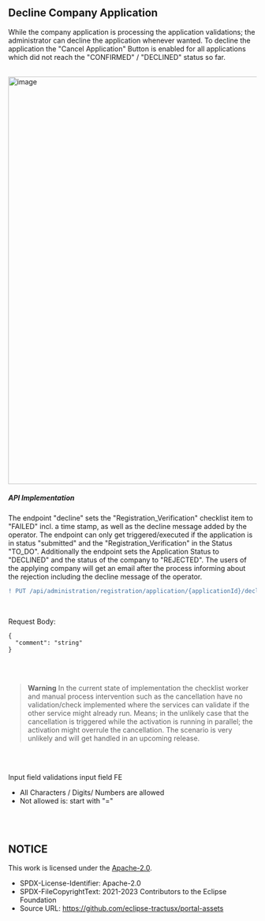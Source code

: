 ## Decline Company Application

While the company application is processing the application validations; the administrator can decline the application whenever wanted.
To decline the application the "Cancel Application" Button is enabled for all applications which did not reach the "CONFIRMED" / "DECLINED" status so far.

<br>
<img width="827" alt="image" src="https://user-images.githubusercontent.com/94133633/217916501-dbadf9e9-2a1a-4a0e-911f-8be3f0c5df0a.png">
<br>

##### API Implementation

The endpoint "decline" sets the "Registration_Verification" checklist item to "FAILED" incl. a time stamp, as well as the decline message added by the operator.
The endpoint can only get triggered/executed if the application is in status "submitted" and the "Registration_Verification" in the Status "TO_DO".
Additionally the endpoint sets the Application Status to "DECLINED" and the status of the company to "REJECTED". The users of the applying company will get an email after the process informing about the rejection including the decline message of the operator.
<br>

```diff
! PUT /api/administration/registration/application/{applicationId}/decline
```

<br>

Request Body:

    {
      "comment": "string"
    }

<br>
<br>

> **Warning**
> In the current state of implementation the checklist worker and manual process intervention such as the cancellation have no validation/check implemented where the services can validate if the other service might already run. Means; in the unlikely case that the cancellation is triggered while the activation is running in parallel; the activation might overrule the cancellation.
> The scenario is very unlikely and will get handled in an upcoming release.

<br>
<br>

Input field validations input field FE

- All Characters / Digits/ Numbers are allowed
- Not allowed is: start with "="

<br>
<br>

## NOTICE

This work is licensed under the [Apache-2.0](https://www.apache.org/licenses/LICENSE-2.0).

- SPDX-License-Identifier: Apache-2.0
- SPDX-FileCopyrightText: 2021-2023 Contributors to the Eclipse Foundation
- Source URL: https://github.com/eclipse-tractusx/portal-assets

